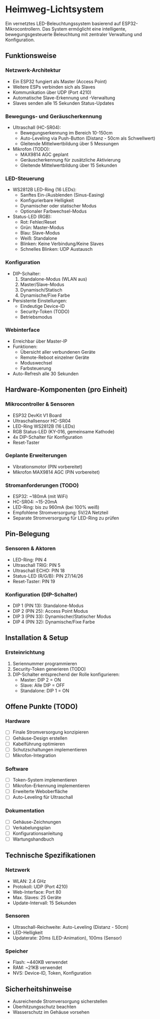 # Heimweg-Lichtsystem

Ein vernetztes LED-Beleuchtungssystem basierend auf ESP32-Mikrocontrollern. Das System ermöglicht eine intelligente, bewegungsgesteuerte Beleuchtung mit zentraler Verwaltung und Konfiguration.

## Funktionsweise

### Netzwerk-Architektur
- Ein ESP32 fungiert als Master (Access Point)
- Weitere ESPs verbinden sich als Slaves
- Kommunikation über UDP (Port 4210)
- Automatische Slave-Erkennung und -Verwaltung
- Slaves senden alle 15 Sekunden Status-Updates

### Bewegungs- und Geräuscherkennung
- Ultraschall (HC-SR04):
  - Bewegungserkennung im Bereich 10-150cm
  - Auto-Leveling via Push-Button (Distanz - 50cm als Schwellwert)
  - Gleitende Mittelwertbildung über 5 Messungen
- Mikrofon (TODO):
  - MAX9814 AGC geplant
  - Geräuscherkennung für zusätzliche Aktivierung
  - Gleitende Mittelwertbildung über 15 Sekunden

### LED-Steuerung
- WS2812B LED-Ring (16 LEDs):
  - Sanftes Ein-/Ausblenden (Sinus-Easing)
  - Konfigurierbare Helligkeit
  - Dynamischer oder statischer Modus
  - Optionaler Farbwechsel-Modus
- Status-LED (RGB):
  - Rot: Fehler/Reset
  - Grün: Master-Modus
  - Blau: Slave-Modus
  - Weiß: Standalone
  - Blinken: Keine Verbindung/Keine Slaves
  - Schnelles Blinken: UDP Austausch

### Konfiguration
- DIP-Schalter:
  1. Standalone-Modus (WLAN aus)
  2. Master/Slave-Modus
  3. Dynamisch/Statisch
  4. Dynamische/Fixe Farbe
- Persistente Einstellungen:
  - Eindeutige Device-ID
  - Security-Token (TODO)
  - Betriebsmodus

### Webinterface
- Erreichbar über Master-IP
- Funktionen:
  - Übersicht aller verbundenen Geräte
  - Remote-Reboot einzelner Geräte
  - Moduswechsel
  - Farbsteuerung
- Auto-Refresh alle 30 Sekunden

## Hardware-Komponenten (pro Einheit)

### Mikrocontroller & Sensoren
- ESP32 DevKit V1 Board
- Ultraschallsensor HC-SR04
- LED-Ring WS2812B (16 LEDs)
- RGB Status-LED (KY-016, gemeinsame Kathode)
- 4x DIP-Schalter für Konfiguration
- Reset-Taster

### Geplante Erweiterungen
- Vibrationsmotor (PIN vorbereitet)
- Mikrofon MAX9814 AGC (PIN vorbereitet)

### Stromanforderungen (TODO)
- ESP32: ~180mA (mit WiFi)
- HC-SR04: ~15-20mA
- LED-Ring: bis zu 960mA (bei 100% weiß)
- Empfohlene Stromversorgung: 5V/2A Netzteil
- Separate Stromversorgung für LED-Ring zu prüfen

## Pin-Belegung

### Sensoren & Aktoren
- LED-Ring: PIN 4
- Ultraschall TRIG: PIN 5
- Ultraschall ECHO: PIN 18
- Status-LED (R/G/B): PIN 27/14/26
- Reset-Taster: PIN 19

### Konfiguration (DIP-Schalter)
- DIP 1 (PIN 13): Standalone-Modus
- DIP 2 (PIN 25): Access Point Modus
- DIP 3 (PIN 33): Dynamischer/Statischer Modus
- DIP 4 (PIN 32): Dynamische/Fixe Farbe

## Installation & Setup

### Ersteinrichtung
1. Seriennummer programmieren
2. Security-Token generieren (TODO)
3. DIP-Schalter entsprechend der Rolle konfigurieren:
   - Master: DIP 2 = ON
   - Slave: Alle DIP = OFF
   - Standalone: DIP 1 = ON

## Offene Punkte (TODO)

### Hardware
- [ ] Finale Stromversorgung konzipieren
- [ ] Gehäuse-Design erstellen
- [ ] Kabelführung optimieren
- [ ] Schutzschaltungen implementieren
- [ ] Mikrofon-Integration

### Software
- [ ] Token-System implementieren
- [ ] Mikrofon-Erkennung implementieren
- [ ] Erweiterte Weboberfläche
- [ ] Auto-Leveling für Ultraschall

### Dokumentation
- [ ] Gehäuse-Zeichnungen
- [ ] Verkabelungsplan
- [ ] Konfigurationsanleitung
- [ ] Wartungshandbuch

## Technische Spezifikationen

### Netzwerk
- WLAN: 2.4 GHz
- Protokoll: UDP (Port 4210)
- Web-Interface: Port 80
- Max. Slaves: 25 Geräte
- Update-Intervall: 15 Sekunden

### Sensoren
- Ultraschall-Reichweite: Auto-Leveling (Distanz - 50cm)
- LED-Helligkeit
- Updaterate: 20ms (LED-Animation), 100ms (Sensor)

### Speicher
- Flash: ~440KB verwendet
- RAM: ~21KB verwendet
- NVS: Device-ID, Token, Konfiguration

## Sicherheitshinweise

- Ausreichende Stromversorgung sicherstellen
- Überhitzungsschutz beachten
- Wasserschutz im Gehäuse vorsehen

